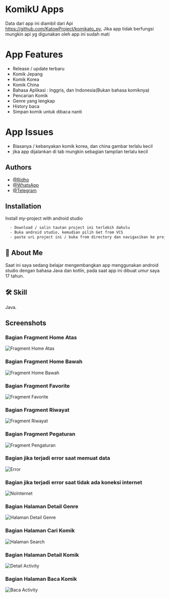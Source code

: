 
# KomikU Apps

Data dari app ini diambil dari Api https://github.com/KatowProject/komikato_py,
Jika app tidak berfungsi mungkin api yg digunakan oleh app ini sudah mati

# App Features
- Release / update terbaru
- Komik Jepang
- Komik Korea
- Komik China
- Bahasa Aplikasi : Inggris, dan Indonesia(Bukan bahasa komiknya)
- Pencarian Komik 
- Genre yang lengkap
- History baca
- Simpan komik untuk dibaca nanti

# App Issues
- Biasanya / kebanyakan komik korea, dan china gambar terlalu kecil
- jika app dijalankan di tab mungkin sebagian tampilan terlalu kecil

## Authors 

- [@Ridho](https://github.com/Ridhoardhiansyah7/)
- [@WhatsApp](https://api.whatsapp.com/send/?phone=0895323021645&text&type=phone_number&app_absent=0)
- [@Telegram](https://t.me/ridh704)






## Installation

Install my-project with android studio
```bash
  - Download / salin tautan project ini terlebih dahulu
  - Buka android studio, kemudian pilih Get from VCS
  - paste urL project ini / buka from directory dan navigasikan ke projek ini 
```

## 🚀 About Me

Saat ini saya sedang belajar mengembangkan app menggunakan android studio dengan bahasa Java dan kotlin, pada saat app ini dibuat umur saya 17 tahun.

    
## 🛠 Skill
Java.

## Screenshots

### Bagian Fragment Home Atas
![Fragment Home Atas](/app/src/main/res/home_atas.png)

### Bagian Fragment Home Bawah
![Fragment Home Bawah](/app/src/main/res/home_bawah.png)

### Bagian Fragment Favorite
![Fragment Favorite](app/src/main/res/favorite.png)

### Bagian Fragment Riwayat
![Fragment Riwayat](app/src/main/res/riwayat.png)
 
### Bagian Fragment Pegaturan
![Fragment Pengaturan](app/src/main/res/Screenshot_20230529-011825.png)

### Bagian jika terjadi error saat memuat data
![Error](app/src/main/res/Screenshot_20230529-011645.png)

### Bagian jika terjadi error saat tidak ada koneksi internet
![NoInternet](app/src/main/res/Screenshot_20230529-012854.png)


### Bagian Halaman Detail Genre
![Halaman Detail Genre](app/src/main/res/halaman_detail_genre.png)

### Bagian Halaman Cari Komik
![Halaman Search](app/src/main/res/halaman_search.png)


### Bagian Halaman Detail Komik
![Detail Activity](app/src/main/res/halaman_detail.png)


### Bagian Halaman Baca Komik
![Baca Activity](app/src/main/res/halaman_baca.png)


